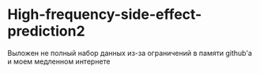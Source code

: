 # High-frequency-side-effect-prediction2

Выложен не полный набор данных из-за ограничений в памяти github'a и моем медленном интернете
